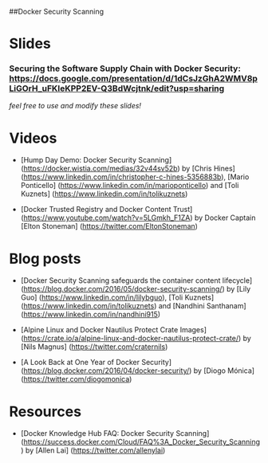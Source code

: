 ##Docker Security Scanning


# Slides

### Securing the Software Supply Chain with Docker Security: https://docs.google.com/presentation/d/1dCsJzGhA2WMV8pLiGOrH_uFKIeKPP2EV-Q3BdWcjtnk/edit?usp=sharing
*feel free to use and modify these slides!*


# Videos

- [Hump Day Demo: Docker Security Scanning] (https://docker.wistia.com/medias/32v44sv52b) by [Chris Hines] (https://www.linkedin.com/in/christopher-c-hines-5356883b), [Mario Ponticello] (https://www.linkedin.com/in/marioponticello) and [Toli Kuznets] (https://www.linkedin.com/in/tolikuznets)

- [Docker Trusted Registry and Docker Content Trust] (https://www.youtube.com/watch?v=5LGmkh_F1ZA) by Docker Captain [Elton Stoneman] (https://twitter.com/EltonStoneman)


# Blog posts

- [Docker Security Scanning safeguards the container content lifecycle] (https://blog.docker.com/2016/05/docker-security-scanning/) by [Lily Guo] (https://www.linkedin.com/in/lilybguo), [Toli Kuznets] (https://www.linkedin.com/in/tolikuznets) and [Nandhini Santhanam] (https://www.linkedin.com/in/nandhini915)

- [Alpine Linux and Docker Nautilus Protect Crate Images] (https://crate.io/a/alpine-linux-and-docker-nautilus-protect-crate/) by [Nils Magnus] (https://twitter.com/craternils)

- [A Look Back at One Year of Docker Security] (https://blog.docker.com/2016/04/docker-security/) by [Diogo Mónica] (https://twitter.com/diogomonica)


# Resources

- [Docker Knowledge Hub FAQ: Docker Security Scanning] (https://success.docker.com/Cloud/FAQ%3A_Docker_Security_Scanning) by [Allen Lai] (https://twitter.com/allenylai)



